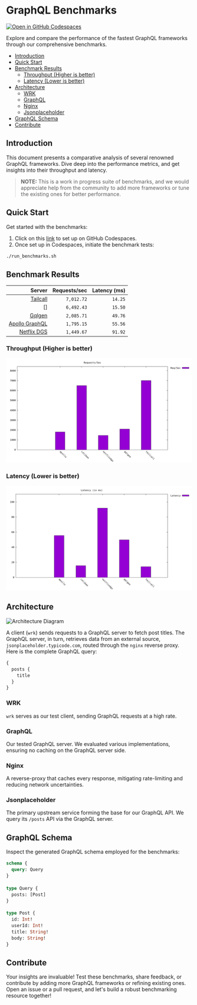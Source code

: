# GraphQL Benchmarks <!-- omit from toc -->

[![Open in GitHub Codespaces](https://github.com/codespaces/badge.svg)](https://codespaces.new/tailcallhq/graphql-benchmarks)

Explore and compare the performance of the fastest GraphQL frameworks through our comprehensive benchmarks.

- [Introduction](#introduction)
- [Quick Start](#quick-start)
- [Benchmark Results](#benchmark-results)
  - [Throughput (Higher is better)](#throughput-higher-is-better)
  - [Latency (Lower is better)](#latency-lower-is-better)
- [Architecture](#architecture)
  - [WRK](#wrk)
  - [GraphQL](#graphql)
  - [Nginx](#nginx)
  - [Jsonplaceholder](#jsonplaceholder)
- [GraphQL Schema](#graphql-schema)
- [Contribute](#contribute)

[Tailcall]: https://tailcall.run/
[Gqlgen]: https://gqlgen.com/
[Apollo GraphQL]: https://new.apollographql.com/
[Netflix DGS]: https://netflix.github.io/dgs/
[Caliban]: https://ghostdogpr.github.io/caliban/

## Introduction

This document presents a comparative analysis of several renowned GraphQL frameworks. Dive deep into the performance metrics, and get insights into their throughput and latency.

> **NOTE:** This is a work in progress suite of benchmarks, and we would appreciate help from the community to add more frameworks or tune the existing ones for better performance.

## Quick Start

Get started with the benchmarks:

1. Click on this [link](https://codespaces.new/tailcallhq/graphql-benchmarks) to set up on GitHub Codespaces.
2. Once set up in Codespaces, initiate the benchmark tests:

```bash
./run_benchmarks.sh
```

## Benchmark Results

<!-- PERFORMANCE_RESULTS_START -->

| Server | Requests/sec | Latency (ms) |
|--------:|--------------:|--------------:|
| [Tailcall] | `7,012.72` | `14.25` |
| [] | `6,492.43` | `15.50` |
| [Gqlgen] | `2,085.71` | `49.76` |
| [Apollo GraphQL] | `1,795.15` | `55.56` |
| [Netflix DGS] | `1,449.67` | `91.92` |

<!-- PERFORMANCE_RESULTS_END -->

### Throughput (Higher is better)

![Throughput Histogram](assets/req_sec_histogram.png)

### Latency (Lower is better)

![Latency Histogram](assets/latency_histogram.png)

## Architecture

![Architecture Diagram](assets/architecture.png)

A client (`wrk`) sends requests to a GraphQL server to fetch post titles. The GraphQL server, in turn, retrieves data from an external source, `jsonplaceholder.typicode.com`, routed through the `nginx` reverse proxy. Here is the complete GraphQL query:

```graphql
{
  posts {
    title
  }
}
```

### WRK

`wrk` serves as our test client, sending GraphQL requests at a high rate.

### GraphQL

Our tested GraphQL server. We evaluated various implementations, ensuring no caching on the GraphQL server side.

### Nginx

A reverse-proxy that caches every response, mitigating rate-limiting and reducing network uncertainties.

### Jsonplaceholder

The primary upstream service forming the base for our GraphQL API. We query its `/posts` API via the GraphQL server.

## GraphQL Schema

Inspect the generated GraphQL schema employed for the benchmarks:

```graphql
schema {
  query: Query
}

type Query {
  posts: [Post]
}

type Post {
  id: Int!
  userId: Int!
  title: String!
  body: String!
}
```

## Contribute

Your insights are invaluable! Test these benchmarks, share feedback, or contribute by adding more GraphQL frameworks or refining existing ones. Open an issue or a pull request, and let's build a robust benchmarking resource together!
